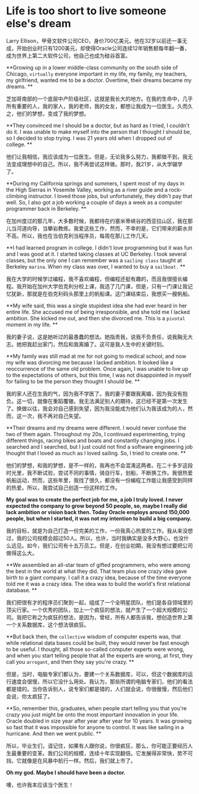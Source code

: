 # Life is too short to live someone else's dream

Larry Ellison，甲骨文软件公司CEO，身价700亿美元。他在32岁以前还一事无成，开始创业时只有1200美元，却使得Oracle公司连续12年销售额每年翻一番，成为世界上第二大软件公司，他自己也成为硅谷首富。

**Growing up in a lower middle-class community on the south side of Chicago, `virtually` everyone important in my life, my family, my teachers, my girlfriend, wanted me to be a doctor. Overtime, their dreams became my dreams. **

芝加哥南部的一个底层中产阶级社区，这就是我长大的地方。在我的生命中，几乎所有重要的人，我的家人，我的老师，我的女友，都想让我成为一位医生。久而久之，他们的梦想，变成了我的梦想。

**They convinced me I should be a doctor, but as hard as I tried, I couldn't do it. I was unable to make myself into the person that I thought I should be, so I decided to stop trying. I was 21 years old when I dropped out of college. **

他们让我相信，我应该成为一位医生。但是，无论我多么努力，我都做不到，我无法变成理想中的自己。所以，我不再尝试这样做。那时，我21岁，从大学辍学了。

**During my California springs and summers, I spent most of my days in the High Sierras in Yosemite Valley, working as a river guide and a rock-climbing instructor. I loved those jobs, but unfortunately, they didn't pay that well. So, I also got a job working a couple of days a week as a computer programmer back in Berkeley. **

在加州度过的那几年，大多数时候，我都待在约塞米蒂峡谷的西亚拉山区，我在那儿当河道向导，当攀岩教练。我爱这些工作，然而，不幸的是，它们带来的薪水并不高。所以，我也在当伯克利当程序员，每周在那儿工作几天。

**I had learned program in college. I didn't love programming but it was fun and I was good at it. I started taking classes at UC Berkeley. I took several classes, but the only one I can remember was a `sailing class` taught at Berkeley `marina`. When my class was over, I wanted to buy a `sailboat.` **

我在大学的时候学过编程，我不喜欢编程，但编程还挺有趣的，而且我很擅长编程。我开始在加州大学伯克利分校上课，我选了几门课，但是，只有一门课让我记忆犹新，那就是在伯克利码头那里上的帆船课。这门课结束后，我想买一艘帆船。

**My wife said, this was a single stupidest idea she had ever heard in her entire life. She accused me of being irresponsible, and she told me I lacked ambition. She kicked me out, and then she divorced me. This is a `pivotal` moment in my life. **

我的妻子说，这是她听过的最愚蠢的想法。她指责我，说我不负责任，说我胸无大志。她把我赶出家门，然后和我离婚了。这可是我人生中的关键时刻。

**My family was still mad at me for not going to medical school, and now my wife was divorcing me because I lacked ambition. It looked like a reoccurrence of the same old problem. Once again, I was unable to live up to the expectations of others, but this time, I was not disappointed in myself for failing to be the person they thought I should be. **

我的家人还在生我的气，因为我不学医了。我的妻子要跟我离婚，因为我没有抱负。这一切，就像在重蹈覆辙。我无法满足别人的期待，这已经不是第一次发生了。换做以往，我会对自己感到失望，因为我没能成为他们认为我该成为的人，然而，这一次，我不再对自己失望。

**Their dreams and my dreams were different. I would never confuse the two of them again. Throughout my 20s, I continued experimenting, trying different things, racing bikes and boats and constantly changing jobs. I searched and I searched, but I just could not find a software engineering job thought that I loved as much as I loved sailing. So, I tried to create one. **

他们的梦想，和我的梦想，是不一样的，我再也不会混淆这两者。在二十多岁这段时光里，我不断试验，尝试不同的事情，骑自行车，划船，不断换工作。我很热爱帆船运动，然而，这些年里，我找了很久，都没有一份编程工作能让我感受到同样的热爱。所以，我尝试自己创造一份这样的工作。

**My goal was to create the perfect job for me, a job I truly loved. I never expected the company to grow beyond 50 people, so, maybe I really did lack ambition or vision back then. Today Oracle employs around 150,000 people, but when I started, it was not my intention to build a big company.**

我的目标，就是为自己打造一份完美的工作，一份我真心热爱的工作。我从来没想过，我的公司规模会超过50人。所以，也许，当时我确实是没多大野心，也没什么远见。如今，我们公司有十五万员工。但是，在创业初期，我没有想过要把公司做得这么大。

**We assembled an all-star team of gifted programmers, who were among the best in the world at what they did. That team plus one crazy idea gave birth to a giant company. I call it a crazy idea, because of the time everyone told me it was a crazy idea. The idea was to build the world's first relational database. **

我们把很有才的程序员们聚到一起，组成了一个全明星团队，他们是各自领域里的顶尖行家。一个优秀的团队，加上一个疯狂的想法，就产生了一个超大规模的公司。我把它称之为疯狂的想法，是因为，曾经，所有人都告诉我，想创造世界上第一个关系数据库，这个想法很疯狂。

**But back then, the `collective` wisdom of computer experts was, that while relational data bases could be built, they would never be fast enough to be useful. I thought, all those so-called computer experts were wrong, and when you start telling people that all the experts are wrong, at first, they call you `arrogant`, and then they say you're crazy. **

但是，当时，电脑专家们都认为，要建一个关系数据库，可以，但这个数据库的运行速度会很慢，所以它没什么用处。我认为，那些所谓的电脑专家们，他们的看法都是错的。当你告诉别人，说专家们都是错的，人们就会说，你很傲慢，然后他们会说，你太疯狂了。

**So, remember this, graduates, when people start telling you that you're crazy you just might be onto the most important innovation in your life. Oracle doubled in size year after year after year for 10 years. It was growing so fast that it was impossible for anyone to control. It was like sailing in a hurricane. And then we went public. **

所以，毕业生们，请记住，如果有人跟你说，你很疯狂，那么，你可能正要经历人生最重要的变革。我们公司的规模，连续十年实现翻倍。它发展得非常快，势不可挡，它就像是在风暴中航行一样。然后，我们就上市了。

**Oh my god. Maybe I should have been a doctor.**

噢，也许我本应该当个医生！